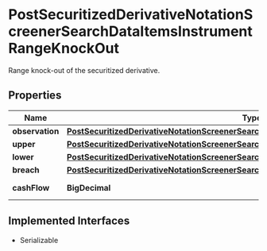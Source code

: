 

# PostSecuritizedDerivativeNotationScreenerSearchDataItemsInstrumentRangeKnockOut

Range knock-out of the securitized derivative.

## Properties

Name | Type | Description | Notes
------------ | ------------- | ------------- | -------------
**observation** | [**PostSecuritizedDerivativeNotationScreenerSearchDataItemsInstrumentLockInObservation**](PostSecuritizedDerivativeNotationScreenerSearchDataItemsInstrumentLockInObservation.md) |  |  [optional]
**upper** | [**PostSecuritizedDerivativeNotationScreenerSearchDataItemsInstrumentRangeKnockOutUpper**](PostSecuritizedDerivativeNotationScreenerSearchDataItemsInstrumentRangeKnockOutUpper.md) |  |  [optional]
**lower** | [**PostSecuritizedDerivativeNotationScreenerSearchDataItemsInstrumentRangeKnockOutLower**](PostSecuritizedDerivativeNotationScreenerSearchDataItemsInstrumentRangeKnockOutLower.md) |  |  [optional]
**breach** | [**PostSecuritizedDerivativeNotationScreenerSearchDataItemsInstrumentRangeKnockOutBreach**](PostSecuritizedDerivativeNotationScreenerSearchDataItemsInstrumentRangeKnockOutBreach.md) |  |  [optional]
**cashFlow** | **BigDecimal** | Cash flow amount. |  [optional]


## Implemented Interfaces

* Serializable


